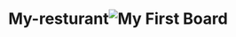# My-resturant![My First Board](https://user-images.githubusercontent.com/125550624/220742415-edaa9c93-96f2-4fd0-912a-be389a1c5062.jpg)
